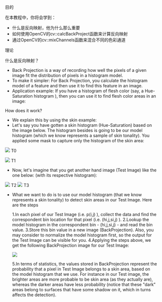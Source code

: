 目的

在本教程中，你将会学到：

* 什么是反向映射，他为什么那么重要
* 如何使用OpenCV的cv::calcBackProject函数来计算反向映射
* 通过OpenCV的cv::mixChannels函数来混合不同的色彩通道

理论

什么是反向映射？

* Back Projection is a way of recording how well the pixels of a given image fit the distribution of pixels in a histogram model.
* To make it simpler: For Back Projection, you calculate the histogram model of a feature and then use it to find this feature in an image.
* Application example: If you have a histogram of flesh color (say, a Hue-Saturation histogram ), then you can use it to find flesh color areas in an image:

How does it work?

* We explain this by using the skin example:
* Let's say you have gotten a skin histogram (Hue-Saturation) based on the image below. The histogram besides is going to be our model histogram (which we know represents a sample of skin tonality). You applied some mask to capture only the histogram of the skin area:

![](https://docs.opencv.org/4.1.0/Back_Projection_Theory0.jpg)
T0

![](https://docs.opencv.org/4.1.0/Back_Projection_Theory1.jpg)
T1

* Now, let's imagine that you get another hand image (Test Image) like the one below: (with its respective histogram):

![](https://docs.opencv.org/4.1.0/Back_Projection_Theory2.jpg)
T2
![](https://docs.opencv.org/4.1.0/Back_Projection_Theory3.jpg)
T3

* What we want to do is to use our model histogram (that we know represents a skin tonality) to detect skin areas in our Test Image. Here are the steps
    
    1.In each pixel of our Test Image (i.e. p(i,j) ), collect the data and find the correspondent bin location for that pixel (i.e. (hi,j,si,j) ).
    2.Lookup the model histogram in the correspondent bin - (hi,j,si,j) - and read the bin value.
    3.Store this bin value in a new image (BackProjection). Also, you may consider to normalize the model histogram first, so the output for the Test Image can be visible for you.
    4.Applying the steps above, we get the following BackProjection image for our Test Image:

    ![](https://docs.opencv.org/4.1.0/Back_Projection_Theory4.jpg)

    5.In terms of statistics, the values stored in BackProjection represent the probability that a pixel in Test Image belongs to a skin area, based on the model histogram that we use. For instance in our Test image, the brighter areas are more probable to be skin area (as they actually are), whereas the darker areas have less probability (notice that these "dark" areas belong to surfaces that have some shadow on it, which in turns affects the detection).